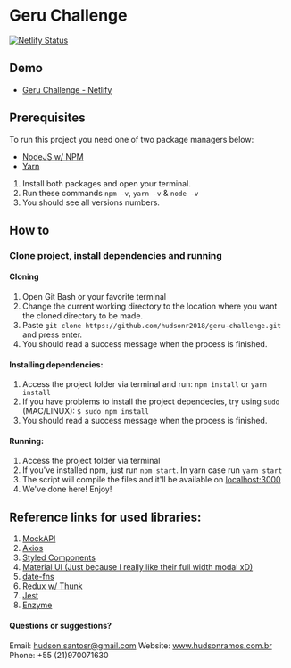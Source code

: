 # Geru Challenge

[![Netlify Status](https://api.netlify.com/api/v1/badges/8824b236-d43c-4dad-9395-e29384d11d5f/deploy-status)](https://app.netlify.com/sites/confident-carson-25f1ba/deploys)

## Demo

- [Geru Challenge - Netlify](https://geru-todo.netlify.com)

## Prerequisites

To run this project you need one of two package managers below:

- [NodeJS w/ NPM](https://nodejs.org/en/)
- [Yarn](https://yarnpkg.com/en/docs/getting-started)

1. Install both packages and open your terminal.
2. Run these commands `npm -v`, `yarn -v` & `node -v`
3. You should see all versions numbers.

## How to

### Clone project, install dependencies and running

#### Cloning

1. Open Git Bash or your favorite terminal
2. Change the current working directory to the location where you want the cloned directory to be made.
3. Paste `git clone https://github.com/hudsonr2018/geru-challenge.git` and press enter.
4. You should read a success message when the process is finished.

#### Installing dependencies:

1. Access the project folder via terminal and run: `npm install` or `yarn install`
2. If you have problems to install the project dependecies, try using `sudo` (MAC/LINUX): `$ sudo npm install`
3. You should read a success message when the process is finished.

#### Running:

1. Access the project folder via terminal
2. If you've installed npm, just run `npm start`. In yarn case run `yarn start`
3. The script will compile the files and it'll be available on [localhost:3000](http://localhost:3000)
4. We've done here! Enjoy!

## Reference links for used libraries:

1. [MockAPI](https://www.mockapi.io/docs)
2. [Axios](https://github.com/axios/axios)
3. [Styled Components](https://www.styled-components.com)
4. [Material UI (Just because I really like their full width modal xD)](https://material-ui.com)
5. [date-fns](https://date-fns.org)
6. [Redux w/ Thunk](https://redux.js.org)
7. [Jest](https://jestjs.io)
8. [Enzyme](https://airbnb.io/enzyme)

#### Questions or suggestions?

Email: hudson.santosr@gmail.com
Website: www.hudsonramos.com.br
Phone: +55 (21)970071630

